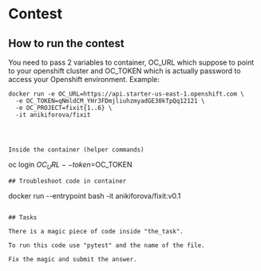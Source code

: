 # Contest
## How to run the contest
You need to pass 2 variables to container, OC_URL which suppose to point to your openshift cluster and OC_TOKEN which is actually password to access your Openshift environment.
Example:
```
docker run -e OC_URL=https://api.starter-us-east-1.openshift.com \
  -e OC_TOKEN=qNmldCM_YHr3FDmjliuhzmyadGE30kTpQq12121 \
  -e OC_PROJECT=fixit{1..6} \
  -it anikiforova/fixit




Inside the container (helper commands)
```
oc login $OC_URL --token=$OC_TOKEN
```
## Troubleshoot code in container
```
docker run --entrypoint bash -it anikiforova/fixit:v0.1
```

## Tasks

There is a magic piece of code inside "the_task".

To run this code use "pytest" and the name of the file.

Fix the magic and submit the answer.
